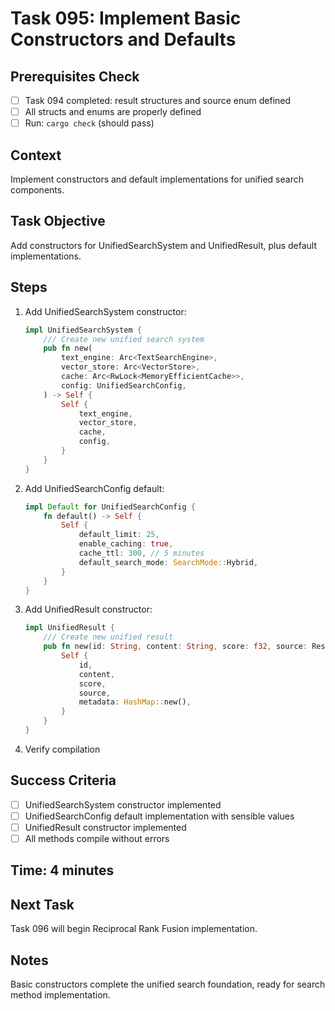 # Task 095: Implement Basic Constructors and Defaults

## Prerequisites Check
- [ ] Task 094 completed: result structures and source enum defined
- [ ] All structs and enums are properly defined
- [ ] Run: `cargo check` (should pass)

## Context
Implement constructors and default implementations for unified search components.

## Task Objective
Add constructors for UnifiedSearchSystem and UnifiedResult, plus default implementations.

## Steps
1. Add UnifiedSearchSystem constructor:
   ```rust
   impl UnifiedSearchSystem {
       /// Create new unified search system
       pub fn new(
           text_engine: Arc<TextSearchEngine>,
           vector_store: Arc<VectorStore>,
           cache: Arc<RwLock<MemoryEfficientCache>>,
           config: UnifiedSearchConfig,
       ) -> Self {
           Self {
               text_engine,
               vector_store,
               cache,
               config,
           }
       }
   }
   ```
2. Add UnifiedSearchConfig default:
   ```rust
   impl Default for UnifiedSearchConfig {
       fn default() -> Self {
           Self {
               default_limit: 25,
               enable_caching: true,
               cache_ttl: 300, // 5 minutes
               default_search_mode: SearchMode::Hybrid,
           }
       }
   }
   ```
3. Add UnifiedResult constructor:
   ```rust
   impl UnifiedResult {
       /// Create new unified result
       pub fn new(id: String, content: String, score: f32, source: ResultSource) -> Self {
           Self {
               id,
               content,
               score,
               source,
               metadata: HashMap::new(),
           }
       }
   }
   ```
4. Verify compilation

## Success Criteria
- [ ] UnifiedSearchSystem constructor implemented
- [ ] UnifiedSearchConfig default implementation with sensible values
- [ ] UnifiedResult constructor implemented
- [ ] All methods compile without errors

## Time: 4 minutes

## Next Task
Task 096 will begin Reciprocal Rank Fusion implementation.

## Notes
Basic constructors complete the unified search foundation, ready for search method implementation.